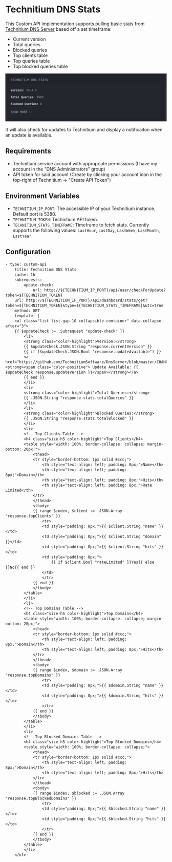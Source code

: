 # Technitium DNS Stats

This Custom API implementation supports pulling basic stats from [Technitium DNS Server](https://technitium.com/dns/) based off a set timeframe:
- Current version
- Total queries
- Blocked queries
- Top clients table
- Top queries table
- Top blocked queries table

![Collapsed widget](example_collapsed.png)

It will also check for updates to Technitium and display a notificaiton when an update is available.

## Requirements

- Technitium service account with appropriate permissions (I have my account in the "DNS Administrators" group)
- API token for said account (Create by clicking your account icon in the top-right of Technitium -> "Create API Token")

## Environment Variables

- `TECHNITIUM_IP_PORT`: The accessible IP of your Technitium instance. Default port is 5380.
- `TECHNITIUM_TOKEN`: Technitium API token.
- `TECHNITIUM_STATS_TIMEFRAME`: Timeframe to fetch stats. Currently supports the following values: `LastHour`, `LastDay`, `LastWeek`, `LastMonth`, `LastYear`.

## Configuration

```
- type: custom-api
    title: Technitium DNS Stats
    cache: 1h
    subrequests:
        update-check:
            url: http://${TECHNITIUM_IP_PORT}/api/user/checkForUpdate?token=${TECHNITIUM_TOKEN}
    url: http://${TECHNITIUM_IP_PORT}/api/dashboard/stats/get?token=${TECHNITIUM_TOKEN}&type=${TECHNITIUM_STATS_TIMEFRAME}&utc=true
    method: GET
    template: |
    <ul class="list list-gap-10 collapsible-container" data-collapse-after="3">
    {{ $updateCheck := .Subrequest "update-check" }}
        <li>
        <strong class="color-highlight">Version:</strong>
        {{ $updateCheck.JSON.String "response.currentVersion" }}
        {{ if ($updateCheck.JSON.Bool "response.updateAvailable") }}
        <a href="https://github.com/TechnitiumSoftware/DnsServer/blob/master/CHANGELOG.md"><strong><span class="color-positive"> Update Available: {{ $updateCheck.response.updateVersion }}</span></strong></a>
        {{ end }}
        </li>
        <li>
        <strong class="color-highlight">Total Queries:</strong>
        {{ .JSON.String "response.stats.totalQueries" }}
        </li>
        <li>
        <strong class="color-highlight">Blocked Queries:</strong>
        {{ .JSON.String "response.stats.totalBlocked" }}
        </li>
        <li>
        <!-- Top Clients Table -->
        <h4 class="size-h5 color-highlight">Top Clients</h4>
        <table style="width: 100%; border-collapse: collapse; margin-bottom: 20px;">
            <thead>
            <tr style="border-bottom: 1px solid #ccc;">
                <th style="text-align: left; padding: 8px;">Name</th>
                <th style="text-align: left; padding: 8px;">Domain</th>
                <th style="text-align: left; padding: 8px;">Hits</th>
                <th style="text-align: left; padding: 8px;">Rate Limited</th>
            </tr>
            </thead>
            <tbody>
            {{ range $index, $client := .JSON.Array "response.topClients" }}
                <tr>
                <td style="padding: 8px;">{{ $client.String "name" }}</td>
                <td style="padding: 8px;">{{ $client.String "domain" }}</td>
                <td style="padding: 8px;">{{ $client.String "hits" }}</td>
                <td style="padding: 8px;">
                    {{ if $client.Bool "rateLimited" }}Yes{{ else }}No{{ end }}
                </td>
                </tr>
            {{ end }}
            </tbody>
        </table>
        </li>
        <li>
        <!-- Top Domains Table -->
        <h4 class="size-h5 color-highlight">Top Domains</h4>
        <table style="width: 100%; border-collapse: collapse; margin-bottom: 20px;">
            <thead>
            <tr style="border-bottom: 1px solid #ccc;">
                <th style="text-align: left; padding: 8px;">Domain</th>
                <th style="text-align: left; padding: 8px;">Hits</th>
            </tr>
            </thead>
            <tbody>
            {{ range $index, $domain := .JSON.Array "response.topDomains" }}
                <tr>
                <td style="padding: 8px;">{{ $domain.String "name" }}</td>
                <td style="padding: 8px;">{{ $domain.String "hits" }}</td>
                </tr>
            {{ end }}
            </tbody>
        </table>
        </li>
        <li>
        <!-- Top Blocked Domains Table -->
        <h4 class="size-h5 color-highlight">Top Blocked Domains</h4>
        <table style="width: 100%; border-collapse: collapse;">
            <thead>
            <tr style="border-bottom: 1px solid #ccc;">
                <th style="text-align: left; padding: 8px;">Domain</th>
                <th style="text-align: left; padding: 8px;">Hits</th>
            </tr>
            </thead>
            <tbody>
            {{ range $index, $blocked := .JSON.Array "response.topBlockedDomains" }}
                <tr>
                <td style="padding: 8px;">{{ $blocked.String "name" }}</td>
                <td style="padding: 8px;">{{ $blocked.String "hits" }}</td>
                </tr>
            {{ end }}
            </tbody>
        </table>
        </li>
    </ul>
```
